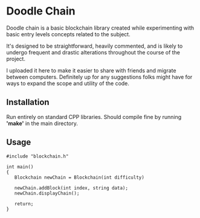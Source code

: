# Doodle Chain

Doodle chain is a basic blockchain library created while experimenting with basic entry levels concepts related to the subject.

It's designed to be straightforward, heavily commented, and is likely to undergo frequent and drastic alterations throughout the course of the project.

I uploaded it here to make it easier to share with friends and migrate between computers. Definitely up for any suggestions folks might have for ways to expand the scope and utility of the code.

## Installation

Run entirely on standard CPP libraries. Should compile fine by running **'make'** in the main directory.

## Usage

```cp
#include "blockchain.h"

int main()
{
   Blockchain newChain = Blockchain(int difficulty)

   newChain.addBlock(int index, string data);
   newChain.displayChain();

   return;
}
```
